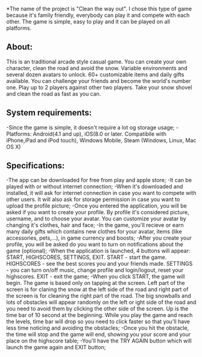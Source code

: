 *The name of the project is "Clean the way out". I chose this type of game because it's family friendly, everybody can play it and compete with each other. The game is simple, easy to play and it can be played on all platforms.

About:
-
  This is an traditional arcade style casual game. You can create your own character, clean the road and avoid the snow. Variable environments and several dozen avatars to unlock. 60+ customizable items and daily gifts available. You can challenge your friends and become the world's number one. Play up to 2 players against other two players. Take your snow shovel and clean the road as fast as you can.

System requirements:
-
  -Since the game is simple, it doesn't require a lot og storage usage;
  -Platforms: Android(4.1 and up), iOS(8.0 or later. Compatibile with iPhone,iPad and iPod touch), Windows Mobile, Steam (Windows, Linux, Mac OS X)

Specifications:
-
   -The app can be downloaded for free from play and apple store;
   -It can be played with or without internet connection;
   -When it's downloaded and installed, it will ask for internet connection in case you want to compete with other users. It will also ask for storage permission in case you want to upload the profile picture;
   -Once you entered the application, you will be asked if you want to create your profile. By profile it's considered picture, username, and to choose your avatar. You can customize your avatar by changing it's clothes, hair and face;
   -In the game, you'll recieve or earn many daily gifts which contains new clothes for your avatar, items (like accessories, pets,...), in game currency and boosts;
   -After you create your profile, you will be asked do you want to turn on notifications about the game (optional);
   -When the application is launched, 4 buttons will appear: START, HIGHSCORES, SETTINGS, EXIT. START - start the game. HIGHSCORES - see the best scores you and your friends made. SETTINGS - you can turn on/off music, change profile and login/logout, reset your highscores. EXIT - exit the game;
   -When you click START, the game will begin. The game is based only on tapping at the screen. Left part of the screen is for claning the snow at the left side of the road and right part of the screen is for cleaning the right part of the road. The big snowballs and lots of obstacles will appear randomly on the left or ight side of the road and you need to avoid them by clicking the other side of the screen. Up is the time bar of 10 second at the beginning. While you play the game and reach the levels, time bar will drop so you need to click faster so that you'll have less time noticing and avoiding the obstacles;
   -Once you hit the obstacle, the time will stop and the game will end, showing you your score and your place on the highscore table;
   -You'll have the TRY AGAIN button which will launch the game again and EXIT button;
